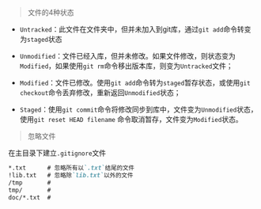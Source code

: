 > 文件的4种状态

- `Untracked`：此文件在文件夹中，但并未加入到git库，通过`git add`命令转变为`staged`状态

- `Unmodified`：文件已经入库，但并未修改。如果文件修改，则状态变为`Modified`，如果使用`git rm`命令移出版本库，则变为`Untracked`文件；

- `Modified`：文件已修改。使用`git add`命令转为`staged`暂存状态，或使用`git checkout`命令丢弃修改，重新返回`Unmodified`状态；

- `Staged`：使用`git commit`命令将修改同步到库中，文件变为`Unmodified`状态，使用`git reset HEAD filename` 命令取消暂存，文件变为`Modified`状态。

> 忽略文件

在主目录下建立`.gitignore`文件

```md
*.txt      # 忽略所有以`.txt`结尾的文件
!lib.txt   # 忽略除`lib.txt`以外的文件
/tmp       # 
tmp/       #
doc/*.txt  #
```
